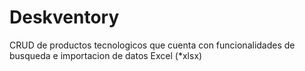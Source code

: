 # Deskventory
CRUD de productos tecnologicos que cuenta con funcionalidades de busqueda e importacion de datos Excel (*xlsx)
